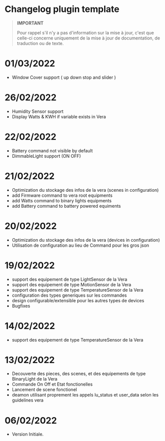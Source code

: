 # Changelog plugin template

>**IMPORTANT**
>
>Pour rappel s'il n'y a pas d'information sur la mise à jour, c'est que celle-ci concerne uniquement de la mise à jour de documentation, de traduction ou de texte.

# 01/03/2022

- Window Cover support ( up down stop and slider )

# 26/02/2022

- Humidity Sensor support
- Display Watts & KWH if variable exists in Vera

# 22/02/2022

- Battery command not visible by default
- DimmableLight support (ON OFF)

# 21/02/2022

- Optimization du stockage des infos de la vera (scenes in configuration)
- add Firmware command to vera root equipments
- add Watts command to binary lights equipments
- add Battery command to battery powered equiments

# 20/02/2022

- Optimization du stockage des infos de la vera (devices in configuration)
- Utilisation de configuration au lieu de Command pour les gros json

# 19/02/2022

- support des equipement de type LightSensor de la Vera
- support des equipement de type MotionSensor de la Vera
- support des equipement de type TemperatureSensor de la Vera
- configuration des types generiques sur les commandes
- design configurable/extensible pour les autres types de devices
- Bugfixes

# 14/02/2022

- support des equipement de type TemperatureSensor de la Vera

# 13/02/2022

- Decouverte des pieces, des scenes, et des equipements de type BinaryLight de la Vera
- Commande On Off et Etat fonctionelles
- Lancement de scene fonctionel
- deamon utilisant proprement les appels lu_status et user_data selon les guidelines vera 

# 06/02/2022

- Version Initiale.
